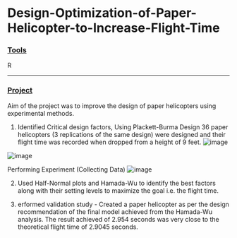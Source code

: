# Design-Optimization-of-Paper-Helicopter-to-Increase-Flight-Time

### <ins>Tools</ins>
R

---
### <ins>Project</ins>
Aim of the project was to improve the design of paper helicopters using experimental methods.

1. Identified Critical design factors, Using Plackett-Burma Design 36 paper helicopters (3 replications of the same design) were designed and their flight time was recorded when dropped from a height of 9 feet.
![image](https://github.com/ishankcode/Design-Optimization-of-Paper-Helicopter-to-Increase-Flight-Time/assets/66678343/aae6edbe-ed8d-4e90-a74f-a7a4cb0e1a0e)

![image](https://github.com/ishankcode/Design-Optimization-of-Paper-Helicopter-to-Increase-Flight-Time/assets/66678343/82e7419f-e86e-40df-9f87-b7fff5b6acfd)

Performing Experiment (Collecting Data)
![image](https://github.com/ishankcode/Design-Optimization-of-Paper-Helicopter-to-Increase-Flight-Time/assets/66678343/dfcda626-0bf0-438d-a13a-c6040944eef7)

2. Used Half-Normal plots and Hamada-Wu to identify the best factors along with their setting levels to maximize the goal i.e. the flight time.

4. erformed validation study - Created a paper helicopter as per the design recommendation of the final model achieved from the Hamada-Wu analysis. The result achieved of 2.954 seconds was very close to the theoretical flight time of 2.9045 seconds.
